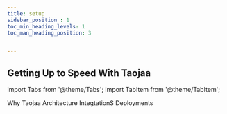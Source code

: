 ```yaml
---
title: setup
sidebar_position : 1
toc_min_heading_levels: 1
toc_man_heading_position: 3


---
```

## Getting Up to Speed With Taojaa
import Tabs from '@theme/Tabs';
import TabItem from '@theme/TabItem';

<Tabs>
  <TabItem value="Why Taojaa" label="Why Taojaa" default>
  Why Taojaa
  </TabItem>
  <TabItem value="Architecture" label="Architecture">
    Architecture
  </TabItem>
  <TabItem value="Integrations" label="Integrations">
    IntegtationS
  </TabItem>
   <TabItem value="Deployments" label="Deployments">
   Deployments
    </TabItem>
</Tabs>